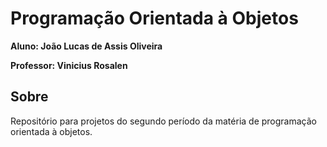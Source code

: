 # Programação Orientada à Objetos

**Aluno: João Lucas de Assis Oliveira**

**Professor: Vinicius Rosalen**

## Sobre

Repositório para projetos do segundo período da matéria de programação orientada à objetos.
